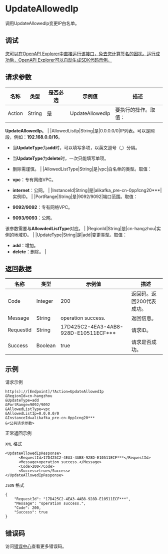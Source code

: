 # UpdateAllowedIp

调用UpdateAllowedIp变更IP白名单。

## 调试

[您可以在OpenAPI Explorer中直接运行该接口，免去您计算签名的困扰。运行成功后，OpenAPI Explorer可以自动生成SDK代码示例。](https://api.aliyun.com/#product=alikafka&api=UpdateAllowedIp&type=RPC&version=2019-09-16)

## 请求参数

|名称|类型|是否必选|示例值|描述|
|--|--|----|---|--|
|Action|String|是|UpdateAllowedIp|要执行的操作。取值：

 **UpdateAllowedIp**。 |
|AllowedListIp|String|是|0.0.0.0/0|IP列表。可以是网段，例如：**192.168.0.0/16**。

 -   当**UpdateType**为**add**时，可以填写多项，以英文逗号（,）分隔。
-   当**UpdateType**为**delete**时，一次只能填写单项。
-   删除需谨慎。 |
|AllowedListType|String|是|vpc|白名单的类型。取值：

 -   **vpc**：专有网络VPC。
-   **internet**：公网。 |
|InstanceId|String|是|alikafka\_pre-cn-0pp1cng20\*\*\*|实例ID。 |
|PortRange|String|是|9092/9092|端口范围。取值：

 -   **9092/9092**：专有网络VPC。
-   **9093/9093**：公网。

 该参数需要与**AllowdedListType**对应。 |
|RegionId|String|是|cn-hangzhou|实例的地域ID。 |
|UpdateType|String|是|add|变更类型。取值：

 -   **add**：增加。
-   **delete**：删除。 |

## 返回数据

|名称|类型|示例值|描述|
|--|--|---|--|
|Code|Integer|200|返回码。返回200代表成功。 |
|Message|String|operation success.|返回信息。 |
|RequestId|String|17D425C2-4EA3-4AB8-928D-E10511ECF\*\*\*|请求ID。 |
|Success|Boolean|true|请求是否成功。 |

## 示例

请求示例

```
http(s)://[Endpoint]/?Action=UpdateAllowedIp
&RegionId=cn-hangzhou
&UpdateType=add
&PortRange=9092/9092
&AllowedListType=vpc
&AllowedListIp=0.0.0.0/0
&InstanceId=alikafka_pre-cn-0pp1cng20***
&<公共请求参数>
```

正常返回示例

`XML` 格式

```
<UpdateAllowedIpResponse>
      <RequestId>17D425C2-4EA3-4AB8-928D-E10511ECF***</RequestId>
      <Message>operation success.</Message>
      <Code>200</Code>
      <Success>true</Success>
</UpdateAllowedIpResponse>
```

`JSON` 格式

```
{
    "RequestId": "17D425C2-4EA3-4AB8-928D-E10511ECF***",
    "Message": "operation success.",
    "Code": 200,
    "Success": true
}
```

## 错误码

访问[错误中心](https://error-center.aliyun.com/status/product/alikafka)查看更多错误码。

